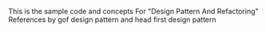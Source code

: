 This is the sample code and concepts For "Design Pattern And Refactoring" References by gof design pattern and head first design pattern




   
